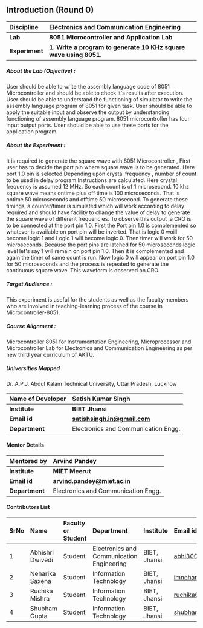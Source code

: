 ## Introduction (Round 0)

<b>Discipline | <b>Electronics and Communication Engineering
:--|:--|
<b> Lab | <b>8051 Microcontroller and Application Lab
<b> Experiment|     <b>1. Write a program to generate 10 KHz square wave using 8051.

<h5> About the Lab (Objective) : </h5>

User should be able to write the assembly language code of 8051 Microcontroller and should be able to check it's results after execution. User should be able to understand the functioning of simulator to write the assembly language program of 8051 for given task. User should be able to apply the suitable input and observe the output by understanding functioning of assembly language program. 8051 microcontroller has four input output ports. User should be able to use these ports for the application program.

<h5> About the Experiment : </h5>

It is required to generate the square wave with 8051 Microcontroller , First user has to decide the port pin where square wave is to be generated. Here port 1.0 pin is selected.Depending upon crystal frequency , number of count to be used in delay program Instructions are calculated. Here crystal frequency is assumed 12 MHz. So each count is of 1 microsecond. 10 khz square wave means ontime plus off time is 100 microseconds. That is ontime 50 microseconds and offtime 50 microsecond. To generate these timings, a counter/timer is simulated which will work according to delay required and should have facility to change the value of delay to generate the square wave of different frequencies. To observe this output ,a CRO is to be connected at the port pin 1.0. First the Port pin 1.0 is complemented so whatever is available on port pin will be inverted. That is logic 0 woill become logic 1 and Logic 1 will become logic 0. Then timer will work for 50 microseconds. Because the port pins are latched for 50 microseconds logic level let's say 1 will remain on port pin 1.0. Then it is complemented and again the timer of same count is run. Now logic 0 will appear on port pin 1.0 for 50 microseconds and the process is repeated to generate the continuous square wave. This waveform is observed on CRO.

<h5> Target Audience : </h5>

This experiment is useful for the students as well as the faculty members who are involved in teaching-learning process of the course in Microcontroller-8051.

<h5> Course Alignment : </h5>

Microcontroller 8051 for Instrumentation Engineering, Microprocessor and Microcontroller Lab for Electronics and Communication Engineering as per new third year curriculum of AKTU.

<h5> Universities Mapped : </h5>

Dr. A.P.J. Abdul Kalam Technical University, Uttar Pradesh, Lucknow

<b>Name of Developer | <b> Satish Kumar Singh
:--|:--|
<b> Institute | <b> BIET Jhansi
<b> Email id|     <b> satishsingh.in@gmail.com
<b> Department | Electronics and Communication Engg.

#### Mentor Details

<b>Mentored by | <b> Arvind Pandey
:--|:--|
<b> Institute | <b> MIET Meerut
<b> Email id|     <b> arvind.pandey@miet.ac.in
<b> Department | Electronics and Communication Engg.

#### Contributors List

SrNo | Name | Faculty or Student | Department| Institute | Email id
:--|:--|:--|:--|:--|:--|
1 | Abhishri Dwivedi | Student | Electronics and Communication Engineering | BIET, Jhansi | abhi300699@gmail.com
2 | Neharika Saxena | Student | Information Technology | BIET, Jhansi | imneharika11@gmail.com
3 | Ruchika Mishra | Student | Information Technology | BIET, Jhansi | ruchika6254@gmail.com
4 | Shubham Gupta | Student | Information Technology | BIET, Jhansi | shubham1908gupta@gmail.com
